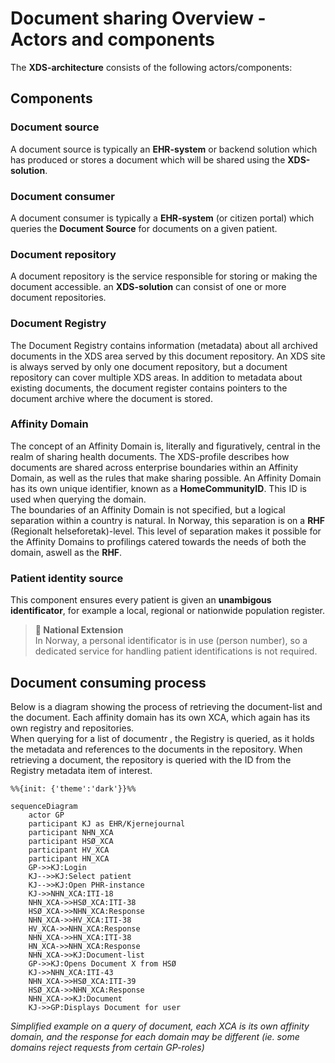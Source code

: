 # Document sharing Overview - Actors and components 

The **XDS-architecture** consists of the following actors/components:
## Components
### Document source  
A document source is typically an **EHR-system** or backend solution which has produced or stores a document which will be shared using the **XDS-solution**.


### Document consumer  
A document consumer is typically a **EHR-system** (or citizen portal) which queries the **Document Source** for documents on a given patient.


### Document repository
A document repository is the service responsible for storing or making the document accessible. an **XDS-solution** can consist of one or more document repositories.


### Document Registry  
The Document Registry contains information (metadata) about all archived documents in the XDS area served by this document repository. An XDS site is always served by only one document repository, but a document repository can cover multiple XDS areas.
In addition to metadata about existing documents, the document register contains pointers to the document archive where the document is stored.


### Affinity Domain  
The concept of an Affinity Domain is, literally and figuratively, central in the realm of sharing health documents. The XDS-profile describes how documents are shared across enterprise boundaries within an Affinity Domain, as well as the rules that make sharing possible. An Affinity Domain has its own unique identifier, known as a **HomeCommunityID**. This ID is used when querying the domain.  
The boundaries of an Affinity Domain is not specified, but a logical separation within a country is natural. In Norway, this separation is on a **RHF** (Regionalt helseforetak)-level. This level of separation makes it possible for the Affinity Domains to profilings catered towards the needs of both the domain, aswell as the **RHF**.


### Patient identity source  
This component ensures every patient is given an **unambigous identificator**, for example a local, regional or nationwide population register.
>**🚩 National Extension**<br> In Norway, a personal identificator is in use (person number), so a dedicated service for handling patient identifications is not required.

## Document consuming process
Below is a diagram showing the process of retrieving the document-list and the document. Each affinity domain has its own XCA, which again has its own registry and repositories.  
When querying for a list of documentr , the Registry is queried, as it holds the metadata and references to the documents in the repository. When retrieving a document, the repository is queried with the ID from the Registry metadata item of interest.
```mermaid
%%{init: {'theme':'dark'}}%%

sequenceDiagram
    actor GP
    participant KJ as EHR/Kjernejournal
    participant NHN_XCA
    participant HSØ_XCA
    participant HV_XCA
    participant HN_XCA
    GP->>KJ:Login
    KJ-->>KJ:Select patient
    KJ-->>KJ:Open PHR-instance
    KJ->>NHN_XCA:ITI-18
    NHN_XCA->>HSØ_XCA:ITI-38
    HSØ_XCA->>NHN_XCA:Response
    NHN_XCA->>HV_XCA:ITI-38
    HV_XCA->>NHN_XCA:Response
    NHN_XCA->>HN_XCA:ITI-38
    HN_XCA->>NHN_XCA:Response
    NHN_XCA->>KJ:Document-list
    GP->>KJ:Opens Document X from HSØ
    KJ->>NHN_XCA:ITI-43
    NHN_XCA->>HSØ_XCA:ITI-39
    HSØ_XCA->>NHN_XCA:Response
    NHN_XCA->>KJ:Document
    KJ->>GP:Displays Document for user
```
*Simplified example on a query of document, each XCA is its own affinity domain, and the response for each domain may be different (ie. some domains reject requests from certain GP-roles)*
